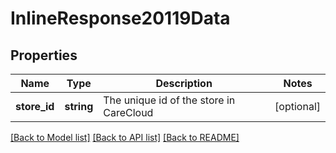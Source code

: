 # InlineResponse20119Data

## Properties
Name | Type | Description | Notes
------------ | ------------- | ------------- | -------------
**store_id** | **string** | The unique id of the store in CareCloud | [optional] 

[[Back to Model list]](../../README.md#documentation-for-models) [[Back to API list]](../../README.md#documentation-for-api-endpoints) [[Back to README]](../../README.md)

